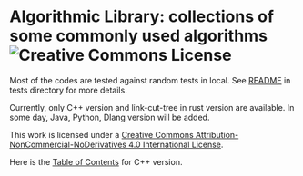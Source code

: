 # Algorithmic Library: collections of some commonly used algorithms ![Creative Commons License](https://i.creativecommons.org/l/by-nc-nd/4.0/80x15.png)

Most of the codes are tested against random tests in local. See [README](tests/README.md) in tests directory for more details.

Currently, only C++ version and link-cut-tree in rust version are available. In some day, Java, Python, Dlang version will be added.

This work is licensed under a [Creative Commons Attribution-NonCommercial-NoDerivatives 4.0 International License](http://creativecommons.org/licenses/by-nc-nd/4.0/).

Here is the [Table of Contents](cpp/README.md) for C++ version.